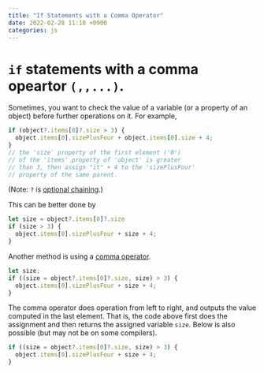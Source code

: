 ```yaml
---
title: "If Statements with a Comma Operator"
date: 2022-02-28 11:10 +0900
categories: js
---
```


# `if` statements with a comma opeartor `(,,...)`.

Sometimes, you want to check the value of a variable (or a property of an object) before further operations on it. For example,

```js
if (object?.items[0]?.size > 3) { 
  object.items[0].sizePlusFour + object.items[0].size + 4; 
}
// the 'size' property of the first element ('0') 
// of the 'items' property of 'object' is greater 
// than 3, then assign "it" + 4 to the 'sizePlusFour' 
// property of the same parent.
```

(Note: `?` is [optional chaining](https://developer.mozilla.org/en-US/docs/Web/JavaScript/Reference/Operators/Optional_chaining).)

This can be better done by

```js
let size = object?.items[0]?.size
if (size > 3) {
  object.items[0].sizePlusFour + size + 4;
}
```

Another method is using a [comma operator](https://developer.mozilla.org/en-US/docs/Web/JavaScript/Reference/Operators/Comma_Operator).

```js
let size;
if ((size = object?.items[0]?.size, size) > 3) {
  object.items[0].sizePlusFour + size + 4;
}
```

The comma operator does operation from left to right, and outputs the value computed in the last element.
That is, the code above first does the assignment and then returns the assigned variable `size`.
Below is also possible (but may not be on some compilers).

```js
if ((size = object?.items[0]?.size, size) > 3) {
  object.items[0].sizePlusFour + size + 4;
}
```
